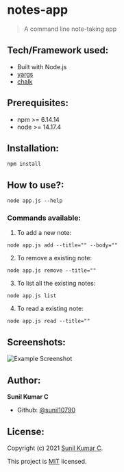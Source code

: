 # notes-app
> A command line note-taking app

## Tech/Framework used:
- Built with Node.js
- [yargs](https://www.npmjs.com/package/yargs)
- [chalk](https://www.npmjs.com/package/chalk)


## Prerequisites:
- npm >= 6.14.14
- node >= 14.17.4


## Installation:
```
npm install
```


## How to use?:
```
node app.js --help
```


### Commands available:
1. To add a new note:
```
node app.js add --title="" --body=""
```

2. To remove a existing note:
```
node app.js remove --title=""
```

3. To list all the existing notes:
```
node app.js list
```

4. To read a existing note:
```
node app.js read --title=""
```


## Screenshots:
![Example Screenshot](/../readme-screenshots/screenshots/notes-app-screenshot-readme.png?raw=true "Example Screenshot")


## Author:
**Sunil Kumar C**
- Github: [@sunil10790](https://github.com/sunil10790)


## License:
Copyright (c) 2021 [Sunil Kumar C](https://github.com/sunil10790).

This project is [MIT](https://github.com/sunil10790/notes-app/blob/main/LICENSE) licensed.
